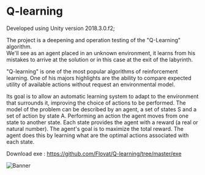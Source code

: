 # Q-learning

Developed using Unity version 2018.3.0.f2;

The project is a deepening and operation testing of the "Q-Learning" algorithm.  
We'll see as an agent placed in an unknown environment, it learns from his mistakes to arrive at the solution or in this case at the  exit of the labyrinth.

"Q-learning" is one of the most popular algorithms of reinforcement learning. 
One of his majors highlights are the ability to compare expected utility of available actions without request an environmental model.

Its goal is to allow an automatic learning system to adapt to the environment that surrounds it, improving the choice of actions to be performed. The model of the problem can be described by an agent, a set of states S and a set of action by state A. Performing an action the agent moves from one state to another state. Each state provides the agent with a reward (a real or natural number). The agent's goal is to maximize the total reward. The agent does this by learning what are the optimal actions associated with each state.

Download exe : https://github.com/Flovat/Q-learning/tree/master/exe

![Banner](https://user-images.githubusercontent.com/36336051/57639010-480c4100-75af-11e9-9859-1487320d338d.png)


